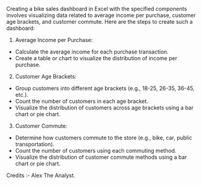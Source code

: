 Creating a bike sales dashboard in Excel with the specified components involves visualizing data related to average income per purchase, customer age brackets, and customer commute. Here are the steps to create such a dashboard:

1. Average Income per Purchase:
- Calculate the average income for each purchase transaction.
- Create a table or chart to visualize the distribution of income per purchase.

2. Customer Age Brackets:
- Group customers into different age brackets (e.g., 18-25, 26-35, 36-45, etc.).
- Count the number of customers in each age bracket.
- Visualize the distribution of customers across age brackets using a bar chart or pie chart.

3. Customer Commute:
- Determine how customers commute to the store (e.g., bike, car, public transportation).
- Count the number of customers using each commuting method.
- Visualize the distribution of customer commute methods using a bar chart or pie chart.

Credits :- Alex The Analyst.
